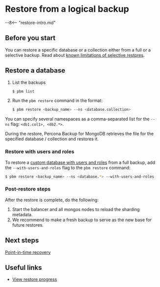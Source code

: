 # Restore from a logical backup

--8<-- "restore-intro.md"

## Before you start

You can restore a specific database or a collection either from a full or a selective backup. Read about [known limitations of selective restores](../features/selective-backup.md#known-limitations-of-selective-backups-and-restores).

## Restore a database

1. List the backups 

    ```{.bash data-prompt="$"}
    $ pbm list
    ```
2. Run the ``pbm restore`` command in the format:

    ```{.bash data-prompt="$"}
    $ pbm restore <backup_name> --ns <database.collection>
    ```
    
You can specify several namespaces as a comma-separated list for the `--ns` flag: `<db1.col1>, <db2.*>`. 

During the restore, Percona Backup for MongoDB retrieves the file for the specified database / collection and restores it.

### Restore with users and roles

To restore a [custom database with users and roles](../features/selective-backup.md#restore-a-database-with-users-and-roles) from a full backup, add the `--with-users-and-roles` flag to the `pbm restore` command:

```{.bash data-prompt="$"}
$ pbm restore <backup_name> --ns <database.*> --with-users-and-roles
```

### Post-restore steps

After the restore is complete, do the following:

1. Start the balancer and all mongos nodes to reload the sharding metadata.
2. We recommend to make a fresh backup to serve as the new base for future restores.

## Next steps

[Point-in-time recovery](../usage/pitr-selective.md)

## Useful links 

* [View restore progress](../usage/restore-progress.md)




  



